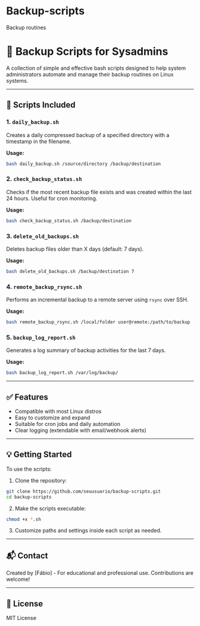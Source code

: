# Backup-scripts
Backup routines

# 🧩 Backup Scripts for Sysadmins

A collection of simple and effective bash scripts designed to help system administrators automate and manage their backup routines on Linux systems.

---

## 📁 Scripts Included

### 1. `daily_backup.sh`
Creates a daily compressed backup of a specified directory with a timestamp in the filename.

**Usage:**
```bash
bash daily_backup.sh /source/directory /backup/destination
```

### 2. `check_backup_status.sh`
Checks if the most recent backup file exists and was created within the last 24 hours. Useful for cron monitoring.

**Usage:**
```bash
bash check_backup_status.sh /backup/destination
```

### 3. `delete_old_backups.sh`
Deletes backup files older than X days (default: 7 days).

**Usage:**
```bash
bash delete_old_backups.sh /backup/destination 7
```

### 4. `remote_backup_rsync.sh`
Performs an incremental backup to a remote server using `rsync` over SSH.

**Usage:**
```bash
bash remote_backup_rsync.sh /local/folder user@remote:/path/to/backup
```

### 5. `backup_log_report.sh`
Generates a log summary of backup activities for the last 7 days.

**Usage:**
```bash
bash backup_log_report.sh /var/log/backup/
```

---

## ✅ Features
- Compatible with most Linux distros
- Easy to customize and expand
- Suitable for cron jobs and daily automation
- Clear logging (extendable with email/webhook alerts)

---

## 💡 Getting Started
To use the scripts:
1. Clone the repository:
```bash
git clone https://github.com/seuusuario/backup-scripts.git
cd backup-scripts
```
2. Make the scripts executable:
```bash
chmod +x *.sh
```
3. Customize paths and settings inside each script as needed.

---

## 📬 Contact
Created by [Fábio] - For educational and professional use. Contributions are welcome!

---

## 🧾 License
MIT License


